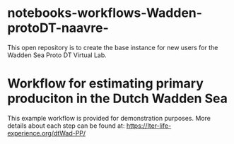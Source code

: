 # notebooks-workflows-Wadden-protoDT-naavre-
This open repository is to create the base instance for new users for the Wadden Sea Proto DT Virtual Lab.

# Workflow for estimating primary produciton in the Dutch Wadden Sea
This example workflow is provided for demonstration purposes. More details about each step can be found at: https://lter-life-experience.org/dtWad-PP/


